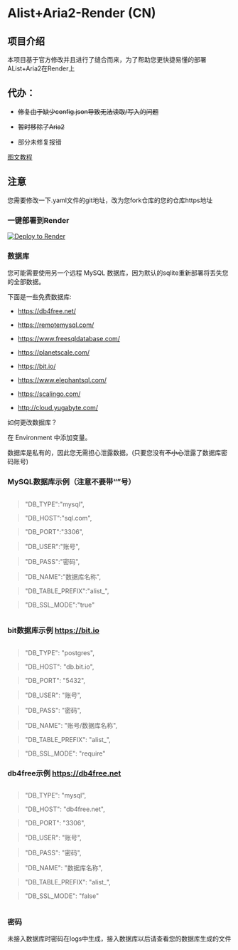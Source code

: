 # Alist+Aria2-Render (CN)

## 项目介绍

本项目基于官方修改并且进行了缝合而来，为了帮助您更快捷易懂的部署AList+Aria2在Render上

## 代办：

- ~~修复由于缺少config.json导致无法读取/写入的问题~~

- ~~暂时移除了Aria2~~

- 部分未修复报错

[图文教程](https://v-official-233.github.io/2023/05/02/render%E5%BF%AB%E9%80%9F%E9%83%A8%E7%BD%B2alist-aria2/)

## 注意

您需要修改一下.yaml文件的git地址，改为您fork仓库的您的仓库https地址

### 一键部署到Render 

[![Deploy to Render](https://render.com/images/deploy-to-render-button.svg)](https://render.com/deploy)

### 数据库

您可能需要使用另一个远程 MySQL 数据库，因为默认的sqlite重新部署将丢失您的全部数据。

下面是一些免费数据库:

- https://db4free.net/

- https://remotemysql.com/

- https://www.freesqldatabase.com/

- https://planetscale.com/

- https://bit.io/

- https://www.elephantsql.com/

- https://scalingo.com/

- http://cloud.yugabyte.com/

如何更改数据库？

在 Environment 中添加变量。

数据库是私有的，因此您无需担心泄露数据。(只要您没有~~不小心~~泄露了数据库密码账号)

### MySQL数据库示例（注意不要带“”号）

> ```json

>   "DB_TYPE":"mysql",

>   "DB_HOST":"sql.com",

>   "DB_PORT":"3306",

>   "DB_USER":"账号",

>   "DB_PASS":"密码",

>   "DB_NAME":"数据库名称",

>   "DB_TABLE_PREFIX":"alist_",

>   "DB_SSL_MODE":"true"

> ```

### bit数据库示例 https://bit.io

> ```json

>   "DB_TYPE": "postgres",

>   "DB_HOST": "db.bit.io",

>   "DB_PORT": "5432",

>   "DB_USER": "账号",

>   "DB_PASS": "密码",

>   "DB_NAME": "账号/数据库名称",

>   "DB_TABLE_PREFIX": "alist_",

>   "DB_SSL_MODE": "require"

> 

### db4free示例 https://db4free.net

> ```json

>   "DB_TYPE": "mysql", 

>   "DB_HOST": "db4free.net", 

>   "DB_PORT": "3306", 

>   "DB_USER": "账号", 

>   "DB_PASS": "密码", 

>   "DB_NAME": "数据库名称", 

>   "DB_TABLE_PREFIX": "alist_", 

>   "DB_SSL_MODE": "false" 

> ```

### 密码

未接入数据库时密码在logs中生成，接入数据库以后请查看您的数据库生成的文件
